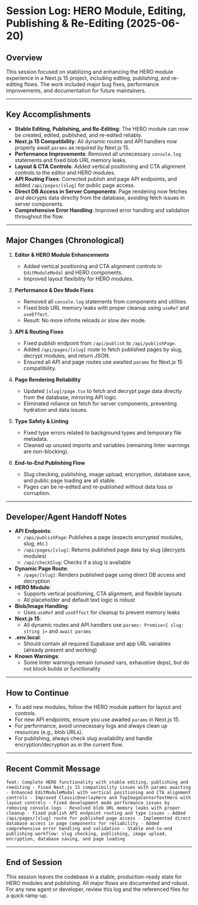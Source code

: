 # Session Log: HERO Module, Editing, Publishing & Re-Editing (2025-06-20)

## Overview
This session focused on stabilizing and enhancing the HERO module experience in a Next.js 15 project, including editing, publishing, and re-editing flows. The work included major bug fixes, performance improvements, and documentation for future maintainers.

---

## Key Accomplishments
- **Stable Editing, Publishing, and Re-Editing**: The HERO module can now be created, edited, published, and re-edited reliably.
- **Next.js 15 Compatibility**: All dynamic routes and API handlers now properly await `params` as required by Next.js 15.
- **Performance Improvements**: Removed all unnecessary `console.log` statements and fixed blob URL memory leaks.
- **Layout & CTA Controls**: Added vertical positioning and CTA alignment controls to the editor and HERO modules.
- **API Routing Fixes**: Corrected publish and page API endpoints, and added `/api/pages/[slug]` for public page access.
- **Direct DB Access in Server Components**: Page rendering now fetches and decrypts data directly from the database, avoiding fetch issues in server components.
- **Comprehensive Error Handling**: Improved error handling and validation throughout the flow.

---

## Major Changes (Chronological)
1. **Editor & HERO Module Enhancements**
   - Added vertical positioning and CTA alignment controls in `EditModuleModal` and HERO components.
   - Improved layout flexibility for HERO modules.

2. **Performance & Dev Mode Fixes**
   - Removed all `console.log` statements from components and utilities.
   - Fixed blob URL memory leaks with proper cleanup using `useRef` and `useEffect`.
   - Result: No more infinite reloads or slow dev mode.

3. **API & Routing Fixes**
   - Fixed publish endpoint from `/api/publish` to `/api/publishPage`.
   - Added `/api/pages/[slug]` route to fetch published pages by slug, decrypt modules, and return JSON.
   - Ensured all API and page routes use awaited `params` for Next.js 15 compatibility.

4. **Page Rendering Reliability**
   - Updated `[slug]/page.tsx` to fetch and decrypt page data directly from the database, mirroring API logic.
   - Eliminated reliance on fetch for server components, preventing hydration and data issues.

5. **Type Safety & Linting**
   - Fixed type errors related to background types and temporary file metadata.
   - Cleaned up unused imports and variables (remaining linter warnings are non-blocking).

6. **End-to-End Publishing Flow**
   - Slug checking, publishing, image upload, encryption, database save, and public page loading are all stable.
   - Pages can be re-edited and re-published without data loss or corruption.

---

## Developer/Agent Handoff Notes
- **API Endpoints**:
  - `/api/publishPage`: Publishes a page (expects encrypted modules, slug, etc.)
  - `/api/pages/[slug]`: Returns published page data by slug (decrypts modules)
  - `/api/checkSlug`: Checks if a slug is available
- **Dynamic Page Route**:
  - `/page/[slug]`: Renders published page using direct DB access and decryption
- **HERO Module**:
  - Supports vertical positioning, CTA alignment, and flexible layouts
  - All placeholder and default text logic is robust
- **Blob/Image Handling**:
  - Uses `useRef` and `useEffect` for cleanup to prevent memory leaks
- **Next.js 15**:
  - All dynamic routes and API handlers use `params: Promise<{ slug: string }>` and `await params`
- **.env.local**:
  - Should contain all required Supabase and app URL variables (already present and working)
- **Known Warnings**:
  - Some linter warnings remain (unused vars, exhaustive deps), but do not block builds or functionality

---

## How to Continue
- To add new modules, follow the HERO module pattern for layout and controls.
- For new API endpoints, ensure you use awaited `params` in Next.js 15.
- For performance, avoid unnecessary logs and always clean up resources (e.g., blob URLs).
- For publishing, always check slug availability and handle encryption/decryption as in the current flow.

---

## Recent Commit Message
```
feat: Complete HERO functionality with stable editing, publishing and reediting - Fixed Next.js 15 compatibility issues with params awaiting - Enhanced EditModuleModal with vertical positioning and CTA alignment controls - Improved ClassicOverlayHero and TopImageCenterTextHero with layout controls - Fixed development mode performance issues by removing console.logs - Resolved blob URL memory leaks with proper cleanup - Fixed publish API endpoint routing and type issues - Added /api/pages/[slug] route for published page access - Implemented direct database access in page components for reliability - Added comprehensive error handling and validation - Stable end-to-end publishing workflow: slug checking, publishing, image upload, encryption, database saving, and page loading
```

---

## End of Session
This session leaves the codebase in a stable, production-ready state for HERO modules and publishing. All major flows are documented and robust. For any new agent or developer, review this log and the referenced files for a quick ramp-up. 